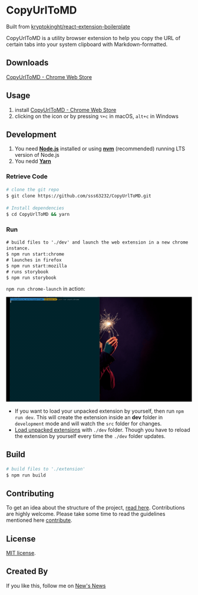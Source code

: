 # CopyUrlToMD

Built from [kryptokinght/react-extension-boilerplate](https://github.com/kryptokinght/react-extension-boilerplate)

CopyUrlToMD is a utility browser extension to help you copy the URL of certain tabs into your system clipboard with Markdown-formatted.



## Downloads

[CopyUrlToMD - Chrome Web Store](https://chrome.google.com/webstore/detail/copyurltomd/abgbcgpkejdjlhobkhpcnnlpnbacenfj) 



## Usage

1. install [CopyUrlToMD - Chrome Web Store](https://chrome.google.com/webstore/detail/copyurltomd/abgbcgpkejdjlhobkhpcnnlpnbacenfj) 
2. clicking on the icon or by pressing  `⌥+c` in macOS, `alt+c` in Windows



## Development

1. You need [**Node.js**](https://nodejs.org/en/) installed or using [**nvm**](https://github.com/creationix/nvm#installation) (recommended) running LTS version of Node.js
2. You nedd [**Yarn**](https://yarnpkg.com/en/docs/install)

### Retrieve Code

```bash
# clone the git repo
$ git clone https://github.com/sss63232/CopyUrlToMD.git

# Install dependencies
$ cd CopyUrlToMD && yarn
```
### Run

```shell
# build files to './dev' and launch the web extension in a new chrome instance.
$ npm run start:chrome
# launches in firefox
$ npm run start:mozilla
# runs storybook
$ npm run storybook
```

`npm run chrome-launch` in action:

![dev gif](screenshots/runExtension.gif)

* If you want to load your unpacked extension by yourself, then run `npm run dev`. This will create the extension inside an **dev** folder in `development` mode and will watch the `src` folder for changes.   
* [Load unpacked extensions](https://developer.chrome.com/extensions/getstarted#unpacked) with `./dev` folder. Though you have to reload the extension by yourself every time the `./dev` folder updates.



## Build

```bash
# build files to './extension'
$ npm run build
```


## Contributing

To get an idea about the structure of the project, [read here](CODETOUR.md).
Contributions are highly welcome. Please take some time to read the guidelines mentioned here [contribute](CONTRIBUTING.md).



## License

[MIT license](LICENSE).



## Created By

If you like this, follow me on [New's News](https://blog.newtchen.me/) 

